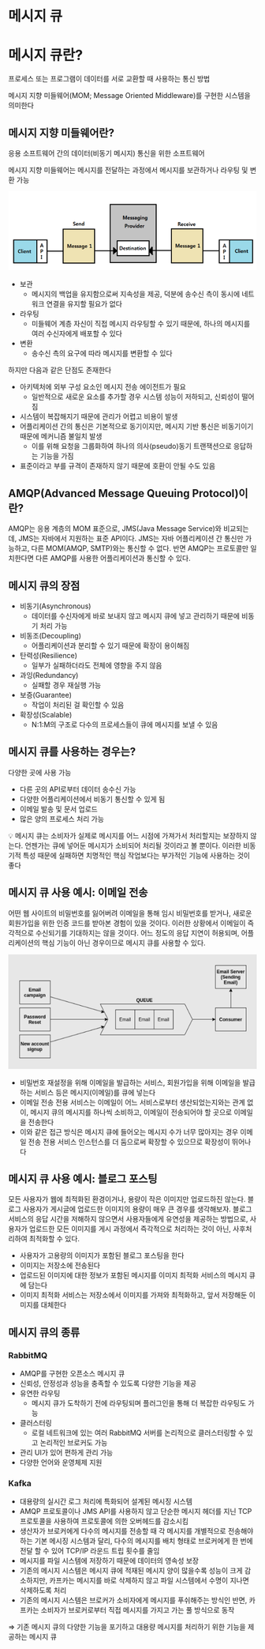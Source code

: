# 메시지 큐

# 메시지 큐란?

프로세스 또는 프로그램이 데이터를 서로 교환할 때 사용하는 통신 방법

메시지 지향 미들웨어(MOM; Message Oriented Middleware)를 구현한 시스템을 의미한다

## 메시지 지향 미들웨어란?

응용 소프트웨어 간의 데이터(비동기 메시지) 통신을 위한 소프트웨어

메시지 지향 미들웨어는 메시지를 전달하는 과정에서 메시지를 보관하거나 라우팅 및 변환 가능

![Untitled](./res/seminar-36/Untitled.png)

- 보관
    - 메시지의 백업을 유지함으로써 지속성을 제공, 덕분에 송수신 측이 동시에 네트워크 연결을 유지할 필요가 없다
- 라우팅
    - 미들웨어 계층 자신이 직접 메시지 라우팅할 수 있기 때문에, 하나의 메시지를 여러 수신자에게 배포할 수 있다
- 변환
    - 송수신 측의 요구에 따라 메시지를 변환할 수 있다
    

하지만 다음과 같은 단점도 존재한다

- 아키텍처에 외부 구성 요소인 메시지 전송 에이전트가 필요
    - 일반적으로 새로운 요소를 추가할 경우 시스템 성능이 저하되고, 신뢰성이 떨어짐
- 시스템이 복잡해지기 때문에 관리가 어렵고 비용이 발생
- 어플리케이션 간의 통신은 기본적으로 동기이지만, 메시지 기반 통신은 비동기이기 때문에 메커니즘 불일치 발생
    - 이를 위해 요청을 그룹화하여 하나의 의사(pseudo)동기 트랜잭션으로 응답하는 기능을 가짐
- 표준이라고 부를 규격이 존재하지 않기 때문에 호환이 안될 수도 있음

## AMQP(Advanced Message Queuing Protocol)이란?

AMQP는 응용 계층의 MOM 표준으로, JMS(Java Message Service)와 비교되는데, JMS는 자바에서 지원하는 표준 API이다. JMS는 자바 어플리케이션 간 통신만 가능하고, 다른 MOM(AMQP, SMTP)와는 통신할 수 없다. 반면 AMQP는 프로토콜만 일치한다면 다른 AMQP를 사용한 어플리케이션과 통신할 수 있다.

## 메시지 큐의 장점

- 비동기(Asynchronous)
    - 데이터를 수신자에게 바로 보내지 않고 메시지 큐에 넣고 관리하기 때문에 비동기 처리 가능
- 비동조(Decoupling)
    - 어플리케이션과 분리할 수 있기 때문에 확장이 용이해짐
- 탄력성(Resilience)
    - 일부가 실패하더라도 전체에 영향을 주지 않음
- 과잉(Redundancy)
    - 실패할 경우 재실행 가능
- 보증(Guarantee)
    - 작업이 처리된 걸 확인할 수 있음
- 확장성(Scalable)
    - N:1:M의 구조로 다수의 프로세스들이 큐에 메시지를 보낼 수 있음

## 메시지 큐를 사용하는 경우는?

다양한 곳에 사용 가능

- 다른 곳의 API로부터 데이터 송수신 가능
- 다양한 어플리케이션에서 비동기 통신할 수 있게 됨
- 이메일 발송 및 문서 업로드
- 많은 양의 프로세스 처리 가능

<aside>
💡 메시지 큐는 소비자가 실제로 메시지를 어느 시점에 가져가서 처리할지는 보장하지 않는다. 언젠가는 큐에 넣어둔 메시지가 소비되어 처리될 것이라고 볼 뿐이다. 이러한 비동기적 특성 때문에 실패하면 치명적인 핵심 작업보다는 부가적인 기능에 사용하는 것이 좋다

</aside>

## 메시지 큐 사용 예시: 이메일 전송

어떤 웹 사이트의 비밀번호를 잃어버려 이메일을 통해 임시 비밀번호를 받거나, 새로운 회원가입을 위한 인증 코드를 받아본 경험이 있을 것이다. 이러한 상황에서 이메일이 즉각적으로 수신되기를 기대하지는 않을 것이다. 어느 정도의 응답 지연이 허용되며, 어플리케이션의 핵심 기능이 아닌 경우이므로 메시지 큐를 사용할 수 있다.

![Untitled](./res/seminar-36/Untitled%201.png)

- 비밀번호 재설정을 위해 이메일을 발급하는 서비스, 회원가입을 위해 이메일을 발급하는 서비스 등은 메시지(이메일)를 큐에 넣는다
- 이메일 전송 전용 서비스는 이메일이 어느 서비스로부터 생산되었는지와는 관계 없이, 메시지 큐의 메시지를 하나씩 소비하고, 이메일이 전송되어야 할 곳으로 이메일을 전송한다
- 이와 같은 접근 방식은 메시지 큐에 들어오는 메시지 수가 너무 많아지는 경우 이메일 전송 전용 서비스 인스턴스를 더 둠으로써 확장할 수 있으므로 확장성이 뛰어나다

## 메시지 큐 사용 예시: 블로그 포스팅

모든 사용자가 웹에 최적화된 환경이거나, 용량이 작은 이미지만 업로드하진 않는다. 블로그 사용자가 게시글에 업로드한 이미지의 용량이 매우 큰 경우를 생각해보자. 블로그 서비스의 응답 시간을 저해하지 않으면서 사용자들에게 유연성을 제공하는 방법으로, 사용자가 업로드한 모든 이미지를 게시 과정에서 즉각적으로 처리하는 것이 아닌, 사후처리하여 최적화할 수 있다.

- 사용자가 고용량의 이미지가 포함된 블로그 포스팅을 한다
- 이미지는 저장소에 전송된다
- 업로드된 이미지에 대한 정보가 포함된 메시지를 이미지 최적화 서비스의 메시지 큐에 담는다
- 이미지 최적화 서비스는 저장소에서 이미지를 가져와 최적화하고, 앞서 저장해둔 이미지를 대체한다

## 메시지 큐의 종류

### RabbitMQ

- AMQP를 구현한 오픈소스 메시지 큐
- 신뢰성, 안정성과 성능을 충족할 수 있도록 다양한 기능을 제공
- 유연한 라우팅
    - 메시지 큐가 도착하기 전에 라우팅되며 플러그인을 통해 더 복잡한 라우팅도 가능
- 클러스터링
    - 로컬 네트워크에 있는 여러 RabbitMQ 서버를 논리적으로 클러스터링할 수 있고 논리적인 브로커도 가능
- 관리 UI가 있어 편하게 관리 가능
- 다양한 언어와 운영체제 지원

### Kafka

- 대용량의 실시간 로그 처리에 특화되어 설계된 메시징 시스템
- AMQP 프로토콜이나 JMS API를 사용하지 않고 단순한 메시지 헤더를 지닌 TCP 프로토콜을 사용하여 프로토콜에 의한 오버헤드를 감소시킴
- 생산자가 브로커에게 다수의 메시지를 전송할 때 각 메시지를 개별적으로 전송해야 하는 기본 메시징 시스템과 달리, 다수의 메시지를 배치 형태로 브로커에게 한 번에 전달 할 수 있어 TCP/IP 라운드 트립 횟수를 줄임
- 메시지를 파일 시스템에 저장하기 때문에 데이터의 영속성 보장
- 기존의 메시지 시스템은 메시지 큐에 적재된 메시지 양이 많을수록 성능이 크게 감소하지만, 카프카는 메시지를 바로 삭제하지 않고 파일 시스템에서 수명이 지나면 삭제하도록 처리
- 기존의 메시지 시스템은 브로커가 소비자에게 메시지를 푸쉬해주는 방식인 반면, 카프카는 소비자가 브로커로부터 직접 메시지를 가지고 가는 풀 방식으로 동작

⇒ 기존 메시지 큐의 다양한 기능을 포기하고 대용량 메시지를 처리하기 위한 기능을 제공하는 메시지 큐